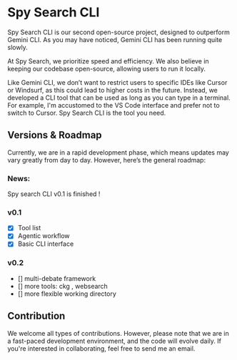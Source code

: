 # Spy Search CLI

Spy Search CLI is our second open-source project, designed to outperform Gemini CLI. As you may have noticed, Gemini CLI has been running quite slowly.

At Spy Search, we prioritize speed and efficiency. We also believe in keeping our codebase open-source, allowing users to run it locally.

Like Gemini CLI, we don’t want to restrict users to specific IDEs like Cursor or Windsurf, as this could lead to higher costs in the future. Instead, we developed a CLI tool that can be used as long as you can type in a terminal. For example, I'm accustomed to the VS Code interface and prefer not to switch to Cursor. Spy Search CLI is the tool you need.

## Versions & Roadmap

Currently, we are in a rapid development phase, which means updates may vary greatly from day to day. However, here’s the general roadmap:

### News:
Spy search CLI v0.1 is finished ! 

### v0.1
- [x] Tool list
- [x] Agentic workflow
- [x] Basic CLI interface

### v0.2 
- [] multi-debate framework
- [] more tools: ckg , websearch
- [] more flexible working directory 

## Contribution

We welcome all types of contributions. However, please note that we are in a fast-paced development environment, and the code will evolve daily. If you're interested in collaborating, feel free to send me an email.